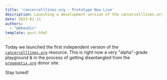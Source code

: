 ```yaml
---
title: 'cancercelllines.org - Prototype Now Live'
description: Launching a development version of the cancercelllines.org site
date: 2023-01-11
authors:
  - "@mbaudis"
template: post.html
---
```


Today we launched the first independent version of the [`cancercelllines.org`](http://cancercelllines.org)
resource. This is right now a very "alpha"-grade playground & in the process of getting
disentangled from the [`progenetix.org`](http://progenetix.org) donor site.

Stay tuned!

<!--more-->
